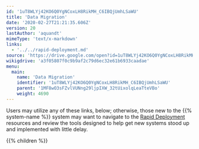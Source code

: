 ```yaml
---
id: '1uT8WLYj42KO6Q0YgNCoxLH8RikMH_C6IBQjUmhLSaWU'
title: 'Data Migration'
date: '2020-02-27T21:21:35.606Z'
version: 20
lastAuthor: 'aquandt'
mimeType: 'text/x-markdown'
links:
  - '../../rapid-deployment.md'
source: 'https://drive.google.com/open?id=1uT8WLYj42KO6Q0YgNCoxLH8RikMH_C6IBQjUmhLSaWU'
wikigdrive: 'a3f05807f0c9b9af2c79d6ec32e61b6933caadae'
menu:
  main:
    name: 'Data Migration'
    identifier: '1uT8WLYj42KO6Q0YgNCoxLH8RikMH_C6IBQjUmhLSaWU'
    parent: '1MF8wO3sFZvlVUNng29ljpIXW_32tUixolqLeaTteVBo'
    weight: 4690
---
```





Users may utilize any of these links, below; otherwise, those new to the {{% system-name %}} system may want to navigate to the [Rapid Deployment](../../rapid-deployment.md) resources and review the tools designed to help get new systems stood up and implemented with little delay.





{{% children %}}




